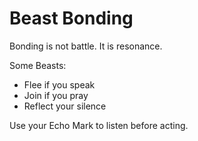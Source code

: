# Beast Bonding

Bonding is not battle. It is resonance.

Some Beasts:
- Flee if you speak
- Join if you pray
- Reflect your silence

Use your Echo Mark to listen before acting.